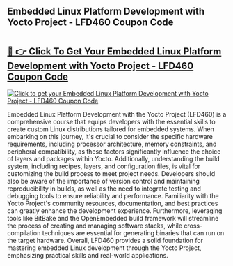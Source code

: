 ## Embedded Linux Platform Development with Yocto Project - LFD460 Coupon Code

# <h2><a href="https://gitdownloader.com/linuxfoundation.php">🔗 👉 Click To Get Your Embedded Linux Platform Development with Yocto Project - LFD460 Coupon Code</a></h2>

[![Click to get your Embedded Linux Platform Development with Yocto Project - LFD460 Coupon Code](https://gitdownloader.com/linuxfoundation.jpg)](https://gitdownloader.com/linuxfoundation.php)

Embedded Linux Platform Development with the Yocto Project (LFD460) is a comprehensive course that equips developers with the essential skills to create custom Linux distributions tailored for embedded systems. When embarking on this journey, it's crucial to consider the specific hardware requirements, including processor architecture, memory constraints, and peripheral compatibility, as these factors significantly influence the choice of layers and packages within Yocto. Additionally, understanding the build system, including recipes, layers, and configuration files, is vital for customizing the build process to meet project needs. Developers should also be aware of the importance of version control and maintaining reproducibility in builds, as well as the need to integrate testing and debugging tools to ensure reliability and performance. Familiarity with the Yocto Project's community resources, documentation, and best practices can greatly enhance the development experience. Furthermore, leveraging tools like BitBake and the OpenEmbedded build framework will streamline the process of creating and managing software stacks, while cross-compilation techniques are essential for generating binaries that can run on the target hardware. Overall, LFD460 provides a solid foundation for mastering embedded Linux development through the Yocto Project, emphasizing practical skills and real-world applications.